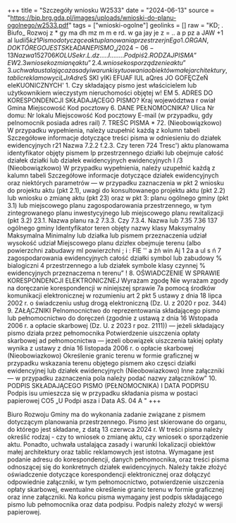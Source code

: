 +++
title = "Szczegóły wniosku W2533"
date = "2024-06-13"
source = "https://bip.brg.gda.pl/images/uploads/wnioski-do-planu-ogolnego/w2533.pdf"
tags = ["wnioski-ogolne"]
geolinks = []
raw = "KD; . Biufo_ Rozwoj z  * gy ma dh mz m m e rd. w ga jay je z = .. a p pz a JAW +1 al l$udii5kż 1 Pismo dotyczące aktu planowania przestrzerjnEgo  1. ORGAN, DO KTÓREGO JEST SKŁADANE PISMO „j 2024-06- 13  Nazwa 1527 06 KOLU Sekr. L. dz. ....l........ Podpiś  2. RODZAJ PISMA” EW 2.3 wniosek o zmianę aktu” 2.4. wniosek o sporządzenie aktu” 3. uchwała ustalająca zasady i warunki sytuowania obiektów małej architektury, tablic reklamowyci LJ  r Adre$S SKI yIKi EFUAF IUL aQres JO GOFĘCZeŃ eIeKUONICZNYCH' 1. Czy składający pismo jest właścicielem lub użytkownikiem wieczystym nieruchomości objętej w! EM 5. ADRES DO KORESPONDENCJI SKŁADAJĄCEGO PISMO? Kraj województwa r owiał Gmina Miejscowość Kod pocztowy 6. DANE PEŁNOMOCNIKA? Ulica Nr domu: Nr lokalu Miejscowość Kod pocztowy E-mail (w przypadku, gdy pelnomocnik posiada adres rail) 7. TREŚC PISMA * 72. (Nieobowiązkowo) W przypadku wypełnienia, należy uzupełnić każdą z kolumn tabeli Szczegółowe informacje dotyczące treści pisma w odniesieniu do działek ewidencyjnych  r21 Nazwa 7.2.2 f.2.3. Czy teren 724 Tresc')  aktu planowama identyfikator objęty pismem Ip  przestrzennego działki lub obejmuje całość    działek  działki lub działek    ewidencyjnych  ewidencyjnych      I /3 (Nieobowiązkowo) W przypadku wypełnienia, należy uzupełnić każdą z kalumn tabeli Szczegółowe informacje dotyczące działek ewidencyjnych oraz niektórych parametrów — w przypadku zaznaczenia w pkt 2 wniosku do projektu aktu (pkt 2.1), uwagi do konsultowanego projektu aktu (pkt 2.2) lub wniosku o zmianę aktu (pkt 23) oraz w pkt 3: planu ogólnego gminy (pkt 3.1) lub miejscowego planu zagospodarowania przestrzennego, w tym zintegrowanego planu inwestycyjnego lub miejscowego planu rewitalizacji (pkt 3.2)  23.1. Nazwa planu ra.2 7.3.3. Czy 7.3.4. Nazwa lub 7.35 7.36  137  ogólnego gminy Identyfikator teren objęty nazwy klasy Maksymalny  Maksymalna Minimalny lub działka lub pismem  przeznaczenia udział  wysokość  udział Miejscowego planu dzizłex obejmuje terenu (albo powierzchni  zabudawy ml powierzchni ; i : FIE '' a żń win Aj 1  2a a ul   s ń 7 zagospodarowania  ewidencyjnych całość działki symbol lub  zabudowy %  bialogiczni 4 przestrzennego  a lub działek  symbole klasy   czynnej % ewidencyjnych przeznaczema   n  terenu”         !     8. OŚWIADCZENIE W SPRAWIE KORESPONDENCJI ELEKTRONICZNEJ  Wyrażam zgodę Nie wyrażam zgody na doręczanie korespondencji w niniejszej sprawie 7a pomocą środków komunikacji elektronicznej w rozumieniu art 2 pkt 5 ustawy z dnia 18 lipca 2002 r. o świadczeniu usług drogą elektroniczną (Dz. U. z 2020 r poz. 344) 9. ZAŁĄCZNIKI Pelnomocnictwo do reprezentowania składającego pismo lub pełnomocnictwo do doręczeń (zgodnie z ustawą z dnia 16 Wstopada 2006 r. a opłacie skarbowej (Dz. U. z 2023 r poz. 2111)) — jeżeli składający pismo działa przez pełnomocnika Potwierdzenie uiszczenia opłaty skarbowej ad pełnomocnictwa — jezeli obowiązek uiszczenia takiej opłaty wynika z ustawy z dnia 16 listopada 2006 r. o opłacie skarbowej (Nieobowiazkowo) Określenie granic terenu w formie graficznej w przypadku wskazania terenu objętego pismem ako częsci działki ewidencyjnej lub działek ewidencyjnych (Nieobowiazkowo) Inne załączniki — w przypadku zaznaczenia pola należy podać nazwy załączników” 10. PODPIS SKŁADAJĄCEGO PISMO (PEŁNOMOCNIKA) I DATA PODPISU Podpis  isu umieszcza się w przypadku składania pisma w postaci papierowej CO5 „U Podpi asza i Data AS. 04 A "
+++

Biuro Rozwoju Gminy ma do wykonania zadanie związane z pismem dotyczącym planowania przestrzennego. Pismo jest skierowane do organu, do którego jest składane, z datą 13 czerwca 2024 r. W treści pisma należy określić rodzaj - czy to wniosek o zmianę aktu, czy wniosek o sporządzenie aktu. Ponadto, uchwała ustalająca zasady i warunki lokalizacji obiektów małej architektury oraz tablic reklamowych jest istotna. Wymagane jest podanie adresu do korespondencji, danych pełnomocnika, oraz treści pisma odnoszącej się do konkretnych działek ewidencyjnych. Należy także złożyć oświadczenie dotyczące korespondencji elektronicznej oraz dołączyć odpowiednie załączniki, w tym pełnomocnictwo, potwierdzenie uiszczenia opłaty skarbowej, ewentualne określenie granic terenu w formie graficznej oraz inne załączniki. Na końcu pisma wymagany jest podpis składającego pismo lub pełnomocnika oraz data podpisu. Podpis należy złożyć w wersji papierowej.


